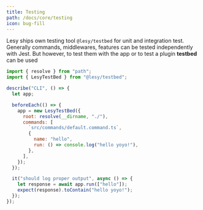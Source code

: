 ```yaml
---
title: Testing
path: /docs/core/testing
icon: bug-fill
---
```


Lesy ships own testing tool `@lesy/testbed` for unit and integration test. Generally commands, middlewares, features can be tested independently with Jest. But however, to test them with the app or to test a plugin **testbed** can be used

```js
import { resolve } from "path";
import { LesyTestBed } from "@lesy/testbed";

describe("CLI", () => {
  let app;

  beforeEach(() => {
    app = new LesyTestBed({
      root: resolve(__dirname, "./"),
      commands: [
        `src/commands/default.command.ts`,
        {
          name: "hello",
          run: () => console.log("hello yoyo!"),
        },
      ],
    });
  });

  it("should log proper output", async () => {
    let response = await app.run(["hello"]);
    expect(response).toContain("hello yoyo!");
  });
});
```
